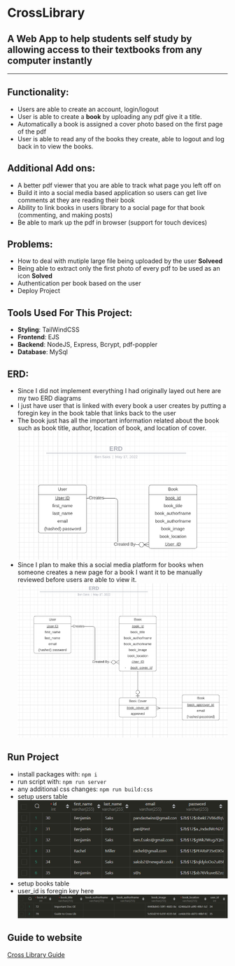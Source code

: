 # CrossLibrary 
## A Web App to help students self study by allowing access to their textbooks from any computer instantly 
---
## Functionality: 
 - Users are able to create an account, login/logout 
 - User is able to create a **book** by uploading any pdf give it a title.
 - Automatically a book is assigned a cover photo based on the first page of the pdf 
 - User is able to read any of the books they create, able to logout and log back in to view the books. 

## Additional Add ons:
 - A better pdf viewer that you are able to track what page you left off on
 - Build it into a social media based application so users can get live comments at they are reading their book
 - Ability to link books in users library to a social page for that book (commenting, and making posts) 
 - Be able to mark up the pdf in browser (support for touch devices)

## Problems:
 - How to deal with mutiple large file being uploaded by the user **Solveed**
 - Being able to extract only the first photo of every pdf to be used as an icon **Solved**
 - Authentication per book based on the user 
 - Deploy Project

## Tools Used For This Project: 
- **Styling**: TailWindCSS
- **Frontend**: EJS
- **Backend**: NodeJS, Express, Bcrypt, pdf-poppler
- **Database**: MySql

## ERD:
 - Since I did not implement everything I had originally layed out here are my two ERD diagrams 
 - I just have user that is linked with every book a user creates by putting a foregin key in the book table that links back to the user 
 - The book just has all the important information related about the book such as book title, author, location of book, and location of cover.
 ![Current ERD](./currenterd.png)
 - Since I plan to make this a social media platform for books when someone creates a new page for a book I want it to be manually reviewed before users are able to view it. 
 ![Planed ERD](./futureplanserd.png)

## Run Project 
 - install packages with:
 `npm i `
 - run script with: 
 `npm run server`
 - any additional css changes:
 `npm run build:css` 
 - setup users table
![users table](./userstable.png)
- setup books table
 - user_id is foregin key here
![books_table](./bookstable.png)

## Guide to website
[Cross Library Guide](./CrossLibrary.pdf)

